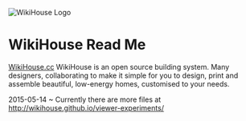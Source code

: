 ![WikiHouse Logo]( https://avatars2.githubusercontent.com/u/12211409?v=3&s=300 )

WikiHouse Read Me
===

<span style=display:none; >[View as web page]( http://WikiHouse-Foundation.github.io/index.html#./readme.md# "view the files as apps." ) </span>

[WikiHouse.cc]( http://www.wikihouse.cc/ )
WikiHouse is an open source building system. Many designers, collaborating to make it simple for you
to design, print and assemble beautiful, low-energy homes, customised to your needs.

2015-05-14 ~ Currently there are more files at <http://wikihouse.github.io/viewer-experiments/>
